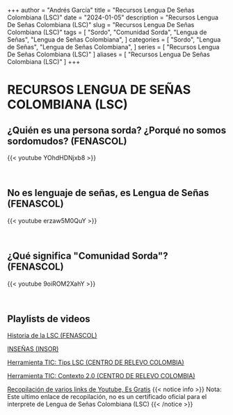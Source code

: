 +++
author = "Andrés García"
title = "Recursos Lengua De Señas Colombiana (LSC)"
date = "2024-01-05"
description = "Recursos Lengua De Señas Colombiana (LSC)"
slug = "Recursos Lengua De Señas Colombiana (LSC)"
tags = [
  "Sordo",
  "Comunidad Sorda",
  "Lengua de Señas",
  "Lengua de Señas Colombiana",
]
categories = [
  "Sordo",
  "Lengua de Señas",
  "Lengua de Señas Colombiana",
]
series = [
  "Recursos Lengua De Señas Colombiana (LSC)"
]
aliases = [
  "Recursos Lengua De Señas Colombiana (LSC)"
]
+++


# RECURSOS LENGUA DE SEÑAS COLOMBIANA (LSC)

## ¿Quién es una persona sorda? ¿Porqué no somos sordomudos? (FENASCOL)

{{< youtube YOhdHDNjxb8 >}}

<br>

## No es lenguaje de señas, es Lengua de Señas (FENASCOL)

{{< youtube erzaw5M0QuY >}}

<br>

## ¿Qué significa "Comunidad Sorda"? (FENASCOL)

{{< youtube 9oiROM2XahY >}}

<br>

## Playlists de videos

[Historia de la LSC (FENASCOL)](https://www.youtube.com/playlist?list=PLKw3VoW4MxvovzME2Nme5k2wXOYCj7xTc)

[INSEÑAS (INSOR)](https://www.youtube.com/playlist?list=PLR4WOTP073vYRa3Xkp1_csVWTetOQu4Hx)

[Herramienta TIC: Tips LSC (CENTRO DE RELEVO COLOMBIA)](https://www.youtube.com/playlist?list=PLEBGYPnzsPeS6AFYSiUwSJQKuaFZicGYU)

[Herramienta TIC: Contexto 2.0 (CENTRO DE RELEVO COLOMBIA)](https://www.youtube.com/playlist?list=PLEBGYPnzsPeRc1ImLJ0cdrmkJk2SSFjvz)

[Recopilación de varios links de Youtube, Es Gratis](https://edutin.com/lengua-de-se%C3%B1as-colombia-4198)
{{< notice info >}}
 Nota: Este ultimo enlace de recopilación, no es un certificado oficial para el interprete de Lengua de Señas Colombiana (LSC)
{{< /notice >}}
